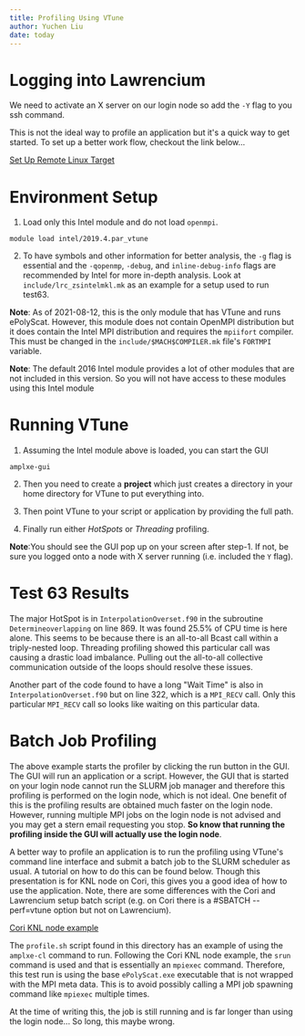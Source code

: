 ```yaml
---
title: Profiling Using VTune
author: Yuchen Liu
date: today
---
```


# Logging into Lawrencium

We need to activate an X server on our login node so add the ``-Y`` flag to you
ssh command.

This is not the ideal way to profile an application but it's a quick way to get
started. To set up a better work flow, checkout the link below...

[Set Up Remote Linux Target](https://software.intel.com/content/www/us/en/develop/documentation/vtune-help/top/set-up-analysis-target/linux-targets/remote-linux-target-setup.html)

# Environment Setup

1. Load only this Intel module and do not load ``openmpi``.

  ```shell
  module load intel/2019.4.par_vtune
  ```

2. To have symbols and other information for better analysis, the ``-g`` flag
  is essential and the ``-qopenmp``, ``-debug``, and ``inline-debug-info`` flags
  are recommended by Intel for more in-depth analysis. Look at
  ``include/lrc_zsintelmkl.mk`` as an example for a setup used to run test63.

**Note**: As of 2021-08-12, this is the only module that has VTune and runs ePolyScat.
However, this module does not contain OpenMPI distribution but it does contain
the Intel MPI distribution and requires the ``mpiifort`` compiler. This must be
changed in the ``include/$MACH$COMPILER.mk`` file's ``FORTMPI`` variable.

**Note**: The default 2016 Intel module provides a lot of other modules that are
not included in this version. So you will not have access to these modules
using this Intel module

# Running VTune

1. Assuming the Intel module above is loaded, you can start the GUI

```shell
amplxe-gui
```

2. Then you need to create a **project** which just creates a directory in your home
  directory for VTune to put everything into.

3. Then point VTune to your script or application by providing the full path.

4. Finally run either *HotSpots* or *Threading* profiling.

**Note**:You should see the GUI pop up on your screen after step-1.  If not, be sure
you logged onto a node with X server running (i.e. included the ``Y`` flag).

# Test 63 Results

The major HotSpot is in ``InterpolationOverset.f90`` in the subroutine
``Determineoverlapping`` on line 869.  It was found 25.5% of CPU time is here
alone.  This seems to be because there is an all-to-all Bcast call
within a triply-nested loop. Threading profiling showed this particular call was
causing a drastic load imbalance. Pulling out the all-to-all collective communication
outside of the loops should resolve these issues.

Another part of the code found to have a long "Wait Time" is also in
``InterpolationOverset.f90`` but on line 322, which is a ``MPI_RECV`` call. Only
this particular ``MPI_RECV`` call so looks like waiting on this particular data.

# Batch Job Profiling

The above example starts the profiler by clicking the run button in the GUI.
The GUI will run an application or a script.  However, the GUI that is started
on your login node cannot run the SLURM job manager and therefore this profiling
is performed on the login node, which is not ideal.  One benefit of this is
the profiling results are obtained much faster on the login node.  However,
running multiple MPI jobs on the login node is not advised and you may get a
stern email requesting you stop.  **So know that running the profiling inside
the GUI will actually use the login node**.

A better way to profile an application is to run the profiling using VTune's
command line interface and submit a batch job to the SLURM scheduler as usual.
A tutorial on how to do this can be found below.  Though this presentation is
for KNL node on Cori, this gives you a good idea of how to use the application.
Note, there are some differences with the Cori and Lawrencium setup batch
script (e.g. on Cori there is a #SBATCH --perf=vtune option but not on
Lawrencium).

[Cori KNL node example](https://www.nersc.gov/assets/Uploads/04a-vtune-knl-20170609.pdf)

The ``profile.sh`` script found in this directory has an example of using the
``amplxe-cl`` command to run.  Following the Cori KNL node example, the
``srun`` command is used and that is essentially an ``mpiexec`` command.
Therefore, this test run is using the base ``ePolyScat.exe`` executable that
is not wrapped with the MPI meta data. This is to avoid possibly calling a MPI
job spawning command like ``mpiexec`` multiple times.

At the time of writing this, the job is still running and is far longer than
using the login node...  So long, this maybe wrong.
